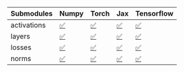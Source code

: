 | Submodules   | Numpy                                                                                                                           | Torch                                                                                                                           | Jax                                                                                                                             | Tensorflow                                                                                                                      |
|:-------------|:--------------------------------------------------------------------------------------------------------------------------------|:--------------------------------------------------------------------------------------------------------------------------------|:--------------------------------------------------------------------------------------------------------------------------------|:--------------------------------------------------------------------------------------------------------------------------------|
| activations  | <a href="https://github.com/unifyai/ivy/runs/8285046749?check_suite_focus=true" rel="noopener noreferrer" target="_blank">✅</a> | <a href="https://github.com/unifyai/ivy/runs/8285046934?check_suite_focus=true" rel="noopener noreferrer" target="_blank">✅</a> | <a href="https://github.com/unifyai/ivy/runs/8285047123?check_suite_focus=true" rel="noopener noreferrer" target="_blank">✅</a> | <a href="https://github.com/unifyai/ivy/runs/8285047309?check_suite_focus=true" rel="noopener noreferrer" target="_blank">✅</a> |
| layers       | <a href="https://github.com/unifyai/ivy/runs/8285046788?check_suite_focus=true" rel="noopener noreferrer" target="_blank">✅</a> | <a href="https://github.com/unifyai/ivy/runs/8285046980?check_suite_focus=true" rel="noopener noreferrer" target="_blank">✅</a> | <a href="https://github.com/unifyai/ivy/runs/8285047158?check_suite_focus=true" rel="noopener noreferrer" target="_blank">✅</a> | <a href="https://github.com/unifyai/ivy/runs/8285047372?check_suite_focus=true" rel="noopener noreferrer" target="_blank">✅</a> |
| losses       | <a href="https://github.com/unifyai/ivy/runs/8285046855?check_suite_focus=true" rel="noopener noreferrer" target="_blank">✅</a> | <a href="https://github.com/unifyai/ivy/runs/8285047045?check_suite_focus=true" rel="noopener noreferrer" target="_blank">✅</a> | <a href="https://github.com/unifyai/ivy/runs/8285047197?check_suite_focus=true" rel="noopener noreferrer" target="_blank">✅</a> | <a href="https://github.com/unifyai/ivy/runs/8285047415?check_suite_focus=true" rel="noopener noreferrer" target="_blank">✅</a> |
| norms        | <a href="https://github.com/unifyai/ivy/runs/8285046889?check_suite_focus=true" rel="noopener noreferrer" target="_blank">✅</a> | <a href="https://github.com/unifyai/ivy/runs/8285047086?check_suite_focus=true" rel="noopener noreferrer" target="_blank">✅</a> | <a href="https://github.com/unifyai/ivy/runs/8285047249?check_suite_focus=true" rel="noopener noreferrer" target="_blank">✅</a> | <a href="https://github.com/unifyai/ivy/runs/8285047468?check_suite_focus=true" rel="noopener noreferrer" target="_blank">✅</a> |